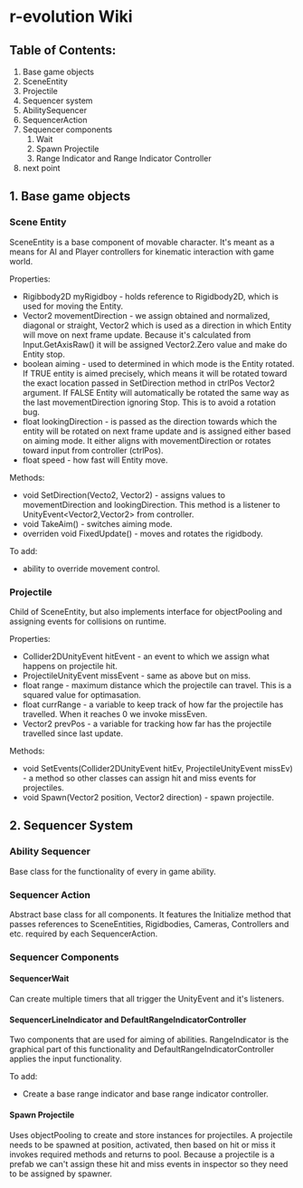 # r-evolution Wiki



## Table of Contents:

1.  Base game objects
   1.  SceneEntity
   2.  Projectile
2.  Sequencer system
   1. AbilitySequencer
   2. SequencerAction
   3. Sequencer components
      1. Wait
      2. Spawn Projectile
      3. Range Indicator and Range Indicator Controller
3.  next point





## 1. Base game objects

### Scene Entity

SceneEntity is a base component of movable character. It's meant as a means for AI and Player controllers for kinematic interaction with game world. 

Properties:

- Rigibbody2D myRigidboy - holds reference to Rigidbody2D, which is used for moving the Entity.
- Vector2 movementDirection - we assign obtained and normalized, diagonal or straight, Vector2 which is used as a direction in which Entity will move on next frame update. Because it's calculated from Input.GetAxisRaw() it will be assigned Vector2.Zero value and make do Entity stop.
- boolean aiming - used to determined in which mode is the Entity rotated. If TRUE entity is aimed precisely, which means it will be rotated toward the exact location passed in SetDirection method in ctrlPos Vector2 argument. If FALSE Entity will automatically be rotated the same way as the last movementDirection ignoring Stop. This is to avoid a rotation bug.
- float lookingDirection - is passed as the direction towards which the entity will be rotated on next frame update and is assigned either based on aiming mode. It either aligns with movementDirection or rotates toward input from controller (ctrlPos).
- float speed - how fast will Entity move.

Methods:

- void SetDirection(Vecto2, Vector2) - assigns values to movementDirection and lookingDirection. This method is a listener to UnityEvent<Vector2,Vector2> from controller. 
- void TakeAim() - switches aiming mode. 
- overriden void FixedUpdate() - moves and rotates the rigidbody.

To add:

- ability to override movement control. 

### Projectile

Child of SceneEntity, but also implements interface for objectPooling and assigning events for collisions on runtime.

Properties:

- Collider2DUnityEvent hitEvent - an event to which we assign what happens on projectile hit.
- ProjectileUnityEvent missEvent - same as above but on miss.
- float range - maximum distance which the projectile can travel. This is a squared value for optimasation.
- float currRange - a variable to keep track of how far the projectile has travelled. When it reaches 0 we invoke missEven.
- Vector2 prevPos - a variable for tracking how far has the projectile travelled since last update.

Methods:

- void SetEvents(Collider2DUnityEvent hitEv, ProjectileUnityEvent missEv) - a method so other classes can assign hit and miss events for projectiles.
- void Spawn(Vector2 position, Vector2 direction) - spawn projectile.

## 2. Sequencer System

### Ability Sequencer

Base class for the functionality of every in game ability. 

### Sequencer Action

Abstract base class for all components. It features the Initialize method that passes references to SceneEntities, Rigidbodies, Cameras, Controllers and etc. required by each SequencerAction.

### Sequencer Components

#### SequencerWait

Can create multiple timers that all trigger the UnityEvent and it's listeners.

#### SequencerLineIndicator and DefaultRangeIndicatorController

Two components that are used for aiming of abilities. RangeIndicator is the graphical part of this functionality and DefaultRangeIndicatorController applies the input functionality.

To add:

- Create a base range indicator and base range indicator controller.

#### Spawn Projectile

Uses objectPooling to create and store instances for projectiles. A projectile needs to be spawned at position, activated, then based on hit or miss it invokes required methods and returns to pool. Because a projectile is a prefab we can't assign these hit and miss events in inspector so they need to be assigned by spawner.

